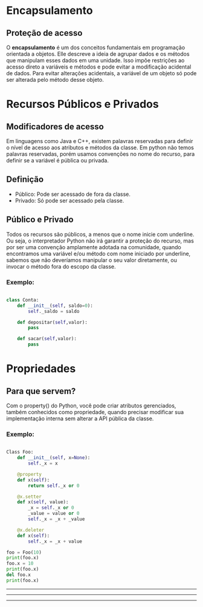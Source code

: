 # Encapsulamento

## Proteção de acesso

O **encapsulamento** é um dos conceitos fundamentais em programação orientada a objetos. Elle descreve a ideia de agrupar dados e os métodos que manipulam esses dados em uma unidade. Isso impõe restrições ao acesso direto a variáveis e métodos e pode evitar a modificação acidental de dados. Para evitar alterações acidentais, a variável de um objeto só pode ser alterada pelo método desse objeto.

# Recursos Públicos e Privados

## Modificadores de acesso

Em linguagens como Java e C++, existem palavras reservadas para definir o nível de acesso aos atributos e métodos da classe. Em python não temos palavras reservadas, porém usamos convenções no nome do recurso, para definir se a variável é pública ou privada.

## Definição

- Público: Pode ser acessado de fora da classe.
- Privado: Só pode ser acessado pela classe.

## Público e Privado

Todos os recursos são públicos, a menos que o nome inicie com underline. Ou seja, o interpretador Python não irá garantir a proteção do recurso, mas por ser uma convenção amplamente adotada na comunidade, quando encontramos uma variável e/ou método com nome iniciado por underline, sabemos que não deveríamos manipular o seu valor diretamente, ou invocar o método fora do escopo da classe.

### Exemplo:

``` Python

class Conta:
    def __init__(self, saldo=0):
        self._saldo = saldo

    def depositar(self,valor):
        pass

    def sacar(self,valor):
        pass

```

# Propriedades

## Para que servem?

Com o property() do Python, você pode criar atributos gerenciados, também conhecidos como propriedade, quando precisar modificar sua implementação interna sem alterar a API pública da classe.

### Exemplo:

``` Python

Class Foo:
    def __init__(self, x=None):
        self._x = x

    @property
    def x(self):
        return self._x or 0 

    @x.setter
    def x(self, value):
        _x = self._x or 0
        _value = value or 0
        self._x = _x + _value

    @x.deleter
    def x(self):
        self._x = _x + value

foo = Foo(10)
print(foo.x)
foo.x = 10
print(foo.x)
del foo.x
print(foo.x)

```
---
---
---